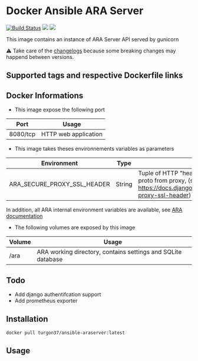 # Docker Ansible ARA Server

[![Build Status](https://travis-ci.org/Turgon37/docker-ansible-araserver.svg?branch=master)](https://travis-ci.org/Turgon37/docker-ansible-araserver) [![](https://images.microbadger.com/badges/image/turgon37/ansible-araserver.svg)](https://microbadger.com/images/turgon37/ansible-araserver "Get your own image badge on microbadger.com") [![](https://images.microbadger.com/badges/version/turgon37/ansible-araserver.svg)](https://microbadger.com/images/turgon37/ansible-araserver "Get your own version badge on microbadger.com")

This image contains an instance of ARA Server API served by gunicorn

:warning: Take care of the [changelogs](CHANGELOG.md) because some breaking changes may happend between versions.

## Supported tags and respective Dockerfile links

## Docker Informations

* This image expose the following port

| Port           | Usage                |
| -------------- | -------------------- |
| 8080/tcp       | HTTP web application |

* This image takes theses environnements variables as parameters

| Environment                 | Type   | Usage                                                                                                                                                      |
| ----------------------------|--------| ---------------------------------------------------------------------------------------------------------------------------------------------------------- |
| ARA_SECURE_PROXY_SSL_HEADER | String | Tuple of HTTP "header=value" which contains forwarded proto from proxy, (see https://docs.djangoproject.com/fr/2.2/ref/settings/#secure-proxy-ssl-header)  |


In addition, all ARA internal environment variables are available, see [ARA documentation](https://ara.readthedocs.io/en/latest/api-configuration.html#configuration-variables)


* The following volumes are exposed by this image

| Volume | Usage                                                        |
| ------ | ------------------------------------------------------------ |
| /ara   | ARA working directory, contains settings and SQLite database |


## Todo

* Add django authentifcation support
* Add prometheus exporter

## Installation

```
docker pull turgon37/ansible-araserver:latest
```

## Usage
